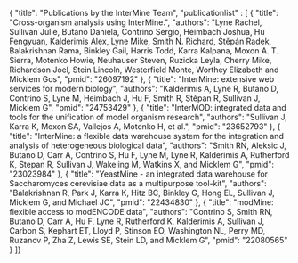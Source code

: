 {   "title": "Publications by the InterMine Team",
     "publicationlist" : [
  {
    "title": "Cross-organism analysis using InterMine.",
    "authors": "Lyne Rachel, Sullivan Julie, Butano Daniela, Contrino Sergio, Heimbach Joshua, Hu Fengyuan, Kalderimis Alex, Lyne Mike, Smith N. Richard, Štěpán Radek, Balakrishnan Rama, Binkley Gail, Harris Todd, Karra Kalpana, Moxon A. T. Sierra, Motenko Howie, Neuhauser Steven, Ruzicka Leyla, Cherry Mike, Richardson Joel, Stein Lincoln, Westerfield Monte, Worthey Elizabeth and Micklem Gos",
    "pmid": "26097192"
  },
  {
    "title": "InterMine: extensive web services for modern biology",
    "authors": "Kalderimis A, Lyne R, Butano D, Contrino S, Lyne M, Heimbach J, Hu F, Smith R, Stěpan R, Sullivan J, Micklem G",
    "pmid": "24753429"
  },
  {
    "title": "InterMOD: integrated data and tools for the unification of model organism research",
    "authors": "Sullivan J, Karra K, Moxon SA, Vallejos A, Motenko H, et al.",
    "pmid": "23652793"
  },
  {
    "title": "InterMine: a flexible data warehouse system for the integration and analysis of heterogeneous biological data",
    "authors": "Smith RN, Aleksic J, Butano D, Carr A, Contrino S, Hu F, Lyne M, Lyne R, Kalderimis A, Rutherford K, Stepan R, Sullivan J, Wakeling M, Watkins X, and Micklem G",
    "pmid": "23023984"
  },
  {
    "title": "YeastMine - an integrated data warehouse for Saccharomyces cerevisiae data as a multipurpose tool-kit",
    "authors": "Balakrishnan R, Park J, Karra K, Hitz BC, Binkley G, Hong EL, Sullivan J, Micklem G, and Michael JC",
    "pmid": "22434830"
  },
  {
    "title": "modMine: flexible access to modENCODE data",
    "authors": "Contrino S, Smith RN, Butano D, Carr A, Hu F, Lyne R, Rutherford K, Kalderimis A, Sullivan J, Carbon S, Kephart ET, Lloyd P, Stinson EO, Washington NL, Perry MD, Ruzanov P, Zha Z, Lewis SE, Stein LD, and Micklem G",
    "pmid": "22080565"
  }
]}